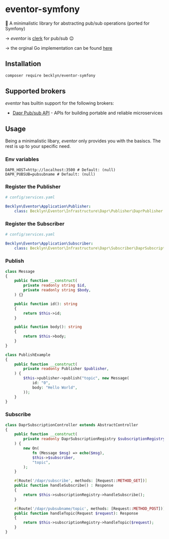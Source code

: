 # eventor-symfony

🔮 A minimalistic library for abstracting pub/sub operations (ported for Symfony)

&rarr; *eventor* is [clerk](https://github.com/Becklyn/clerk) for pub/sub 😉

&rarr; the orginal Go implementation can be found [here](https://github.com/Becklyn/eventor)

## Installation

```sh
composer require becklyn/eventor-symfony
```

## Supported brokers

*eventor* has builtin support for the following brokers: 

- [Dapr Pub/sub API](https://docs.dapr.io/reference/api/pubsub_api/) - APIs for building portable and reliable microservices

## Usage

Being a minimalistic libary, *eventor* only provides you with the basiscs. The rest is up to your specific need.

### Env variables

```env
DAPR_HOST=http://localhost:3500 # Default: (null)
DAPR_PUBSUB=pubsubname # Default: (null)
```

### Register the Publisher

```yaml
# config/services.yaml

Becklyn\Eventor\Application\Publisher:
    class: Becklyn\Eventor\Infrastructure\Dapr\Publisher\DaprPublisher
```

### Register the Subscriber

```yaml
# config/services.yaml

Becklyn\Eventor\Application\Subscriber:
    class: Becklyn\Eventor\Infrastructure\Dapr\Subscriber\DaprSubscriptionRegistry
```

### Publish

```php
class Message
{
    public function __construct(
        private readonly string $id,
        private readonly string $body,
    ) {}

    public function id(): string
    {
        return $this->id;
    }

    public function body(): string
    {
        return $this->body;
    }
}
```

```php
class PublishExample
{
    public function __construct(
        private readonly Publisher $publisher,
    ) {
        $this->publisher->publish("topic", new Message(
            id: "0",
            body: "Hello World",
        ));
    }
}
```

### Subscribe

```php
class DaprSubscriptionController extends AbstractController
{
    public function __construct(
        private readonly DaprSubscriptionRegistry $subscriptionRegistry,
    ) {
        new On(
            fn (Message $msg) => echo($msg),
            $this->$subscriber,
            "topic",
        );
    }

    #[Route('/dapr/subscribe', methods: [Request::METHOD_GET])]
    public function handleSubscribe() : Response
    {
        return $this->subscriptionRegistry->handleSubscribe();
    }

    #[Route('/dapr/pubsubname/topic', methods: [Request::METHOD_POST])]
    public function handleTopic(Request $request): Response
    {
        return $this->subscriptionRegistry->handleTopic($request);
    }
}
```